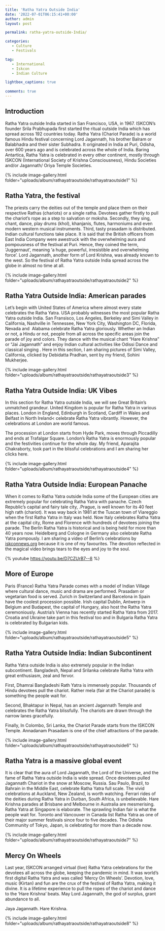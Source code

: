 ```yaml
---
title: 'Ratha Yatra Outside India'
date: '2022-07-01T06:15:41+00:00'
author: admin
layout: post

permalink: ratha-yatra-outside-India/

categories:
   - Culture
   - Festivals

tag:
   - International
   - Iskcon
   - Indian Culture

lightbox_captions: true
    
comments: true     
---
```



## Introduction

Ratha Yatra outside India started in San Francisco, USA, in 1967. ISKCON’s founder Srila Prabhupada first started the ritual outside India which has spread across 192 countries today. Ratha Yatra (Chariot Parade) is a world famous Hindu festival concerning Lord Jagannath, his brother Balram or Balabhadra and their sister Subhadra. It originated in India at Puri, Odisha, over 600 years ago and is celebrated across the whole of India. Baring Antartica, Ratha Yatra is celebrated in every other continent, mostly through ISKCON (International Society of Krishna Consciousness), Hindu Societies and/or Jagannath/ Oriya Temple Societies.

 
{% include image-gallery.html folder="uploads/album/rathayatraoutside/rathayatraoutside1" %}


## Ratha Yatra, the festival

The priests carry the deities out of the temple and place them on their respective Rathas (chariots) or a single ratha. Devotees gather firstly to pull the chariot’s rope as a step to salvation or moksha. Secondly, they sing, chant, dance, play drums (khol), khanjanis, flutes, harmoniums and even modern western musical instruments. Third, tasty prasadam is distributed. Indian cultural functions take place. It is said that the British officers from East India Company were awestruck with the overwhelming aura and pompousness of the festival at Puri. Hence, they coined the term, ‘Juggernaut’, meaning ‘a huge, powerful, irresistible and overwhelming force’. Lord Jagannath, another form of Lord Krishna, was already known to the west. So the festival of Ratha Yatra outside India spread across the globe in almost no time at all.

{% include image-gallery.html folder="uploads/album/rathayatraoutside/rathayatraoutside2" %}


## Ratha Yatra Outside India: American parades

Let’s begin with United States of America where almost every state celebrates the Ratha Yatra. USA probably witnesses the most popular Ratha Yatra outside India. San Fransisco, Los Angeles, Berkeley and Simi Valley in California, Nashville in Tennessee, New York City, Washington DC, Florida, Nevada and &nbsp;Alabama celebrate Ratha Yatra gloriously. Whether an Indian or not, a Hindu or not, people from all across the specific areas join the parade of joy and colors. They dance with the musical chant “Hare Krishna” or “Jai Jagannath” and enjoy Indian cultural activities like Odissi Dance and classical singing . Here in this section, I am sharing pictures of Simi Valley, California, clicked by Debidatta Pradhan, sent by my friend, Sohini Mukherjee.

{% include image-gallery.html folder="uploads/album/rathayatraoutside/rathayatraoutside3" %}

## Ratha Yatra Outside India: UK Vibes

In this section for Ratha Yatra outside India, we will see Great Britain’s unmatched grandeur. United Kingdom is popular for Ratha Yatra in various places. London in England, Edinburgh in Scotland, Cardiff in Wales and Belfast in North Ireland< celebrate Ratha Yatra vibrantly. However, the celebrations at London are world famous.

The procession at London starts from Hyde Park, moves through Piccadilly and ends at Trafalgar Square. London’s Ratha Yatra is enormously popular and the festivities continue for the whole day. My friend, Aparajita Chakraborty, took part in the blissful celebrations and I am sharing her clicks here.

 {% include image-gallery.html folder="uploads/album/rathayatraoutside/rathayatraoutside4" %}

## Ratha Yatra Outside India: European Panache

When it comes to Ratha Yatra outside India some of the European cities are extremely popular for celebrating Ratha Yatra with panache. Czech Republic’s capital and fairy tale city, .Prague, is well known for its 40 feet high rath (chariot). It was way back in 1981 at the Tuscan town of Viareggio when the first Ratha Yatra in Italy was held. Now Italy celebrates Ratha Yatra at the capital city, Rome and Florence with hundreds of devotees joining the parade. The Berlin Ratha Yatra is historical and is being held for more than 40 years now. Heidelberg and Cologne in Germany also celebrate Ratha Yatra pompously. I am sharing a video of Berlin’s celebrations by <a href="http://iskconnews.org">iskconnews.org</a> because it is one of my favourites. The devotion reflected in the magical video brings tears to the eyes and joy to the soul.




{% youtube https://youtu.be/D7CZUrB7--8 %}


## More of Europe

Paris (France) Ratha Yatra Parade comes with a model of Indian Village where cultural dance, music and drama are performed. Prasadam or vegetarian food is served. Zurich in Switzerland and Barcelona in Spain have the coolest procession possible. Irish capital Dublin, Antwerp in Belgium and Budapest, the capital of Hungary, also host the Ratha Yatra ceremoniously. Austria’s Vienna has recently started Ratha Yatra from 2017. Croatia and Ukraine take part in this festival too and in Bulgaria Ratha Yatra is celebrated by Bulgarian kids.

{% include image-gallery.html folder="uploads/album/rathayatraoutside/rathayatraoutside5" %}

## Ratha Yatra Outside India: Indian Subcontinent

Ratha Yatra outside India is also extremely popular in the Indian subcontinent. Bangladesh, Nepal and Srilanka celebrate Ratha Yatra with great enthusiasm, zeal and fervor.

First, Dhamrai Bangladeshi Rath Yatra is immensely popular. Thousands of Hindu devotees pull the chariot. Rather mela (fair at the Chariot parade) is something the people wait for. 

Second, Bhaktapur in Nepal, has an ancient Jagannath Temple and celebrates the Ratha Yatra blissfully. The chariots are drawn through the narrow lanes gracefully.

Finally, In Colombo, Sri Lanka, the Chariot Parade starts from the ISKCON Temple. Annadanam Prasadam is one of the chief attractions of the parade.

{% include image-gallery.html folder="uploads/album/rathayatraoutside/rathayatraoutside6" %}


## Ratha Yatra is a massive global event

It is clear that the aura of Lord Jagannath, the Lord of the Universe, and the fame of Ratha Yatra outside India is wide spread. Once devotees pulled Jagannath Chariot in the snow at Moscow, Russia. Sau Paulo, Brazil, to Bahrain in the Middle East, celebrate Ratha Yatra full scale. The vivid celebrations at Auckland, New Zealand, is worth watching. Ferrari rides of the deities during Ratha Yatra in Durban, South Africa, is unbelievable. Hare Krishna parades at Brisbane and Melbourne in Australia are mesmerising. Ratha Yatra at Singapore is elaborate. The sprawling Indian fair is what the people wait for. Toronto and Vancouver in Canada list Ratha Yatra as one of their major summer festivals since four to five decades. The Odisha Community of Tokyo, Japan, is celebrating for more than a decade now.

{% include image-gallery.html folder="uploads/album/rathayatraoutside/rathayatraoutside7" %}

## Mercy On Wheels

Last year, ISKCON arranged virtual (live) Ratha Yatra celebrations for the devotees all across the globe, keeping the pandemic in mind. It was world’s first digital Ratha Yatra and was called ‘Mercy On Wheels’. Devotion, love, music (Kirtan) and fun are the crux of the festival of Ratha Yatra, making it divine. It is a lifetime experience to pull the ropes of the chariot and dance to the ‘Hare Krishna’ beats. May Lord Jagannath, the god of surplus, grant abundance to all.

Jaya Jagannath. Hare Krishna.

{% include image-gallery.html folder="uploads/album/rathayatraoutside/rathayatraoutside8" %}
